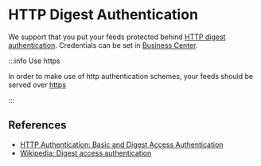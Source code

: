 # HTTP Digest Authentication

We support that you put your feeds protected behind [HTTP digest authentication](https://en.wikipedia.org/wiki/Digest_access_authentication). Credentials can be set in [Business Center](https://business.prisjakt.nu).

:::info Use https

In order to make use of http authentication schemes, your feeds should be served over [https](/infrastructure/protocols/http.md#use-https)

:::

## References

- [HTTP Authentication: Basic and Digest Access Authentication](https://datatracker.ietf.org/doc/html/rfc2617)
- [Wikipedia: Digest access authentication](https://en.wikipedia.org/wiki/Digest_access_authentication)
